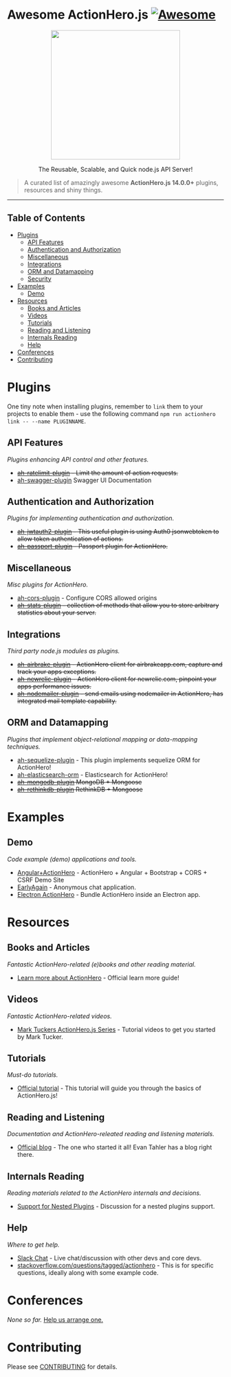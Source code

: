 # Awesome ActionHero.js [![Awesome](https://cdn.rawgit.com/sindresorhus/awesome/d7305f38d29fed78fa85652e3a63e154dd8e8829/media/badge.svg)](https://github.com/sindresorhus/awesome)

<p align="center"><img src="https://raw.github.com/evantahler/actionhero/master/public/logo/actionhero.png" height="300"/></p>

<p align="center">
	The Reusable, Scalable, and Quick node.js API Server!
</p>


> A curated list of amazingly awesome **ActionHero.js 14.0.0+** plugins, resources and shiny things.

<hr/>

## Table of Contents

- [Plugins](#plugins)
	- [API Features](#api-features)
	- [Authentication and Authorization](#authentication-and-authorization)
	- [Miscellaneous](#miscellaneous)
	- [Integrations](#integrations)
	- [ORM and Datamapping](#orm-and-datamapping)
	- [Security](#security)
- [Examples](#examples)
	- [Demo](#demo)
- [Resources](#resources)
	- [Books and Articles](#books-and-articles)
	- [Videos](#videos)
	- [Tutorials](#tutorials)
	- [Reading and Listening](#reading-and-listening)
	- [Internals Reading](#internals-reading)
	- [Help](#help)
- [Conferences](#conferences)
- [Contributing](#contributing)



# Plugins
One tiny note when installing plugins, remember to `link` them to your projects to enable them - use the following command 
`npm run actionhero link -- --name PLUGINNAME`.

## API Features
*Plugins enhancing API control and other features.*
- ~~[ah-ratelimit-plugin](https://github.com/innerdvations/ah-ratelimit-plugin) - Limit the amount of action requests.~~
- [ah-swagger-plugin](https://github.com/supamii/ah-swagger-plugin) Swagger UI Documentation
## Authentication and Authorization
*Plugins for implementing authentication and authorization.*
- ~~[ah-jwtauth2-plugin](https://github.com/ifavo/ah-jwtauth-plugin) - This useful plugin is using Auth0 jsonwebtoken to allow token authentication of actions.~~
- ~~[ah-passport-plugin](https://github.com/neilstuartcraig/ah-passport-plugin) - Passport plugin for ActionHero.~~

## Miscellaneous
*Misc plugins for ActionHero.*
- [ah-cors-plugin](https://github.com/groupsky/ah-cors-plugin) - Configure CORS allowed origins
- ~~[ah-stats-plugin](https://github.com/evantahler/ah-stats-plugin) - collection of methods that allow you to store arbitrary statistics about your server.~~

## Integrations
*Third party node.js modules as plugins.*
- ~~[ah-airbrake-plugin](https://github.com/evantahler/ah-airbrake-plugin) - ActionHero client for airbrakeapp.com, capture and track your apps exceptions.~~
- ~~[ah-newrelic-plugin](https://github.com/evantahler/ah-newrelic-plugin) - ActionHero client for newrelic.com, pinpoint your apps performance issues.~~
- ~~[ah-nodemailer-plugin](https://github.com/panjiesw/ah-nodemailer-plugin) - send emails using nodemailer in ActionHero, has integrated mail template capability.~~

## ORM and Datamapping
*Plugins that implement object-relational mapping or data-mapping techniques.*
- [ah-sequelize-plugin](https://github.com/evantahler/ah-sequelize-plugin) - This plugin implements sequelize ORM for ActionHero!
- [ah-elasticsearch-orm](https://github.com/messagebot/ah-elasticsearch-orm) - Elasticsearch for ActionHero!
- ~~[ah-mongodb-plugin](https://github.com/eduardogch/ah-mongodb-plugin) MongoDB + Mongoose~~
- ~~[ah-rethinkdb-plugin](https://github.com/eduardogch/ah-rethinkdb-plugin) RethinkDB + Mongoose~~


# Examples

## Demo
*Code example (demo) applications and tools.*
- [Angular+ActionHero](https://github.com/evantahler/actionhero-angular-bootstrap-cors-csrf) - ActionHero + Angular + Bootstrap + CORS + CSRF Demo Site
- [EarlyAgain](https://github.com/evantahler/earlyagain) - Anonymous chat application.
- [Electron ActionHero](https://github.com/semiosis/electron-actionhero) - Bundle ActionHero inside an Electron app.



# Resources

## Books and Articles
*Fantastic ActionHero-related (e)books and other reading material.*
- [Learn more about ActionHero](http://www.actionherojs.com/learn-more/) - Official learn more guide!

## Videos
*Fantastic ActionHero-related videos.*
- [Mark Tuckers ActionHero.js Series](https://www.youtube.com/watch?v=cxuK5QlavOw) - Tutorial videos to get you started by Mark Tucker.

## Tutorials
*Must-do tutorials.*
- [Official tutorial](https://github.com/evantahler/actionhero-tutorial) - This tutorial will guide you through the basics of ActionHero.js!

## Reading and Listening
*Documentation and ActionHero-releated reading and listening materials.*
- [Official blog](https://blog.evantahler.com/tagged/actionherojs) - The one who started it all! Evan Tahler has a blog right there.

## Internals Reading
*Reading materials related to the ActionHero internals and decisions.*
- [Support for Nested Plugins](https://github.com/evantahler/actionhero/issues/727) - Discussion for a nested plugins support.



## Help
*Where to get help.*

- [Slack Chat](http://slack.actionherojs.com) - Live chat/discussion with other devs and core devs.
- [stackoverflow.com/questions/tagged/actionhero](http://stackoverflow.com/questions/tagged/actionhero) - This is for specific questions, ideally along with some example code.



# Conferences
*None so far.* [Help us arrange one.](http://slack.actionherojs.com)



# Contributing
Please see [CONTRIBUTING](CONTRIBUTING.md) for details.
